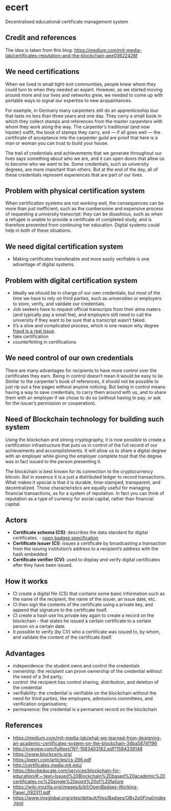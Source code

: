# ecert
Decentralised educational certificate management system

## Credit and references 

The idea is taken from this blog: https://medium.com/mit-media-lab/certificates-reputation-and-the-blockchain-aee03622426f

## We need certifications

When we lived in small tight-knit communities, people knew whom they could turn to when they needed an expert. However, as we started moving around more and our lives and networks grew, we needed to come up with portable ways to signal our expertise to new acquaintances. 

For example, in Germany many carpenters still do an apprenticeship tour that lasts no less than three years and one day. They carry a small book in which they collect stamps and references from the master carpenters with whom they work along the way. The carpenter’s traditional (and now hipster) outfit, the book of stamps they carry, and — if all goes well — the certificate of acceptance into the carpenter guild are proof that here is a man or woman you can trust to build your house.

The trail of credentials and achievements that we generate throughout our lives says something about who we are, and it can open doors that allow us to become who we want to be. Some credentials, such as university degrees, are more important than others. But at the end of the day, all of these credentials represent experiences that are part of our lives.

## Problem with physical certification system

When certification systems are not working well, the consequences can be more than just inefficient, such as the cumbersome and expensive process of requesting a university transcript: they can be disastrous, such as when a refugee is unable to provide a certificate of completed study, and is therefore prevented from continuing her education. Digital systems could help in both of these situations.

## We need digital certification system

- Making certificates transferable and more easily verifiable is one advantage of digital systems.

## Problem with digital certification system

- Ideally we should be in charge of our own credentials, but most of the time we have to rely on third parties, such as universities or employers to store, verify, and validate our credentials.
- Job seekers have to request official transcripts from their alma maters (and typically pay a small fee), and employers still need to call the university if they want to be sure that a transcript wasn’t faked.
- It’s a slow and complicated process, which is one reason why degree [fraud is a real issue](https://www.nytimes.com/2007/04/27/us/27mit.html).
- fake certification
- counterfeiting in certifications

## We need control of our own credentials

There are many advantages for recipients to have more control over the certificates they earn. Being in control doesn’t mean it would be easy to lie. Similar to the carpenter’s book of references, it should not be possible to just rip out a few pages without anyone noticing. But being in control means having a way to save credentials, to carry them around with us, and to share them with an employer if we chose to do so (without having to pay, or ask for the issuer’s permission or cooperation).

## Need of Blockchain technology for building such system

Using the blockchain and strong cryptography, it is now possible to create a certification infrastructure that puts us in control of the full record of our achievements and accomplishments. It will allow us to share a digital degree with an employer while giving the employer complete trust that the degree was in fact issued to the person presenting it.

The blockchain is best known for its connection to the cryptocurrency bitcoin. But in essence it is a just a distributed ledger to record transactions. What makes it special is that it is durable, time-stamped, transparent, and decentralized. Those characteristics are equally useful for managing financial transactions, as for a system of reputation. In fact you can think of reputation as a type of currency for social capital, rather than financial capital.

## Actors

- **Certificate schema (CS)**: describes the data standard for digital certificates. - [open badges specification ](https://www.imsglobal.org/sites/default/files/Badges/OBv2p0Final/index.html)
- **Certificate issuer (CI)**: issues a certificate by broadcasting a transaction from the issuing institution’s address to a recipient’s address with the hash embedded
- **Certificate verifier (CV)**: used to display and verify digital certificates after they have been issued.

## How it works

- CI create a digital file (CS) that contains some basic information such as the name of the recipient, the name of the issuer, an issue date, etc. 
- CI then sign the contents of the certificate using a private key, and append that signature to the certificate itself. 
- CI create a hash use his private key again to create a record on the blockchain -  that states he issued a certain certificate to a certain person on a certain date. 
- It possible to verify (by CV) who a certificate was issued to, by whom, and validate the content of the certificate itself.

## Advantages

- independence: the student owns and control the credentials
- ownership: the recipient can prove ownership of the credential without the need of a 3rd party;
- control: the recipient has control sharing, distribution, and deletion of the credential
- verifiability: the credential is verifiable on the blockchain without the need for third parties, like employers, admissions committees, and verification organisations;
- permanence: the credential is a permanent record on the blockchain


## References

- https://medium.com/mit-media-lab/what-we-learned-from-designing-an-academic-certificates-system-on-the-blockchain-34ba5874f196
- http://jcreview.com/fulltext/197-1583403182.pdf?1584339148
- https://www.blockcerts.org/
- https://peerj.com/articles/cs-266.pdf
- http://certificates.media.mit.edu/
- https://blockeducate.com/services/blockchain-for-education/#:~:text=Issued%20Blockchain%2Dbased%20academic%20certificates,no%20single%20point%20of%20failure
- https://wiki.mozilla.org/images/b/b1/OpenBadges-Working-Paper_092011.pdf
- https://www.imsglobal.org/sites/default/files/Badges/OBv2p0Final/index.html

